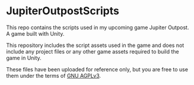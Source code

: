 # JupiterOutpostScripts
This repo contains the scripts used in my upcoming game Jupiter Outpost. A game built with Unity.

This repository includes the script assets used in the game and does not include any project files or any other game assets required to build the game in Unity.

These files have been uploaded for reference only, but you are free to use them under the terms of [GNU AGPLv3](https://choosealicense.com/licenses/agpl-3.0/).
